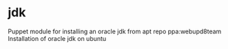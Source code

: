 jdk
==========

Puppet module for installing an oracle jdk from apt repo ppa:webupd8team
Installation of oracle jdk on ubuntu
